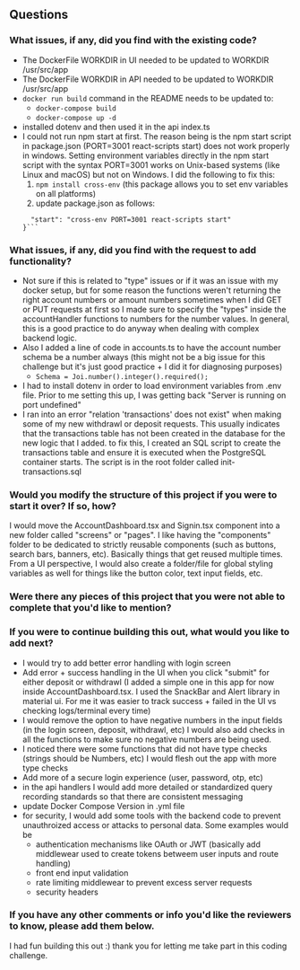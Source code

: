## Questions

### What issues, if any, did you find with the existing code?
- The DockerFile WORKDIR in UI needed to be updated to WORKDIR /usr/src/app
- The DockerFile WORKDIR in API needed to be updated to WORKDIR /usr/src/app
- ```docker run build``` command in the README needs to be updated to:
  - ```docker-compose build```
  - ```docker-compose up -d```
- installed dotenv and then used it in the api index.ts
- I could not run npm start at first. The reason being is the npm start script in package.json (PORT=3001 react-scripts start) does not work properly in windows. Setting environment variables directly in the npm start script with the syntax PORT=3001 works on Unix-based systems (like Linux and macOS) but not on Windows. I did the following to fix this:
  1. ```npm install cross-env``` (this package allows you to set env variables on all platforms)
  2. update package.json as follows:
    ``` "scripts": {
      "start": "cross-env PORT=3001 react-scripts start"
    }``` 

### What issues, if any, did you find with the request to add functionality?
- Not sure if this is related to "type" issues or if it was an issue with my docker setup, but for some reason the functions weren't returning the right account numbers or amount numbers sometimes when I did GET or PUT requests at first so I made sure to specify the "types" inside the accountHandler functions to numbers for the number values. In general, this is a good practice to do anyway when dealing with complex backend logic. 
- Also I added a line of code in accounts.ts to have the account number schema be a number always (this might not be a big issue for this challenge but it's just good practice + I did it for diagnosing purposes)
  - ```Schema = Joi.number().integer().required();```
- I had to install dotenv in order to load environment variables from .env file. Prior to me setting this up, I was getting back "Server is running on port undefined"
- I ran into an error "relation 'transactions' does not exist" when making some of my new withdrawl or deposit requests. This usually indicates that the transactions table has not been created in the database for the new logic that I added. to fix this, I created an SQL script to create the transactions table and ensure it is executed when the PostgreSQL container starts. The script is in the root folder called init-transactions.sql

### Would you modify the structure of this project if you were to start it over? If so, how?
I would move the AccountDashboard.tsx and Signin.tsx component into a new folder called "screens" or "pages". I like having the "components" folder to be dedicated to strictly 
reusable components (such as buttons, search bars, banners, etc). Basically things that get reused multiple times. From a UI perspective, I would also create a folder/file for global styling variables as well for things like the button color, text input fields, etc.

### Were there any pieces of this project that you were not able to complete that you'd like to mention?

### If you were to continue building this out, what would you like to add next?
- I would try to add better error handling with login screen
- Add error + success handling in the UI when you click "submit" for either deposit or withdrawl (I added a simple one in this app for now inside AccountDashboard.tsx. I used the SnackBar and Alert library in material ui. For me it was easier to track success + failed in the UI vs checking logs/terminal every time)
- I would remove the option to have negative numbers in the input fields (in the login screen, deposit, withdrawl, etc) I would also add checks in all the functions to make sure no negative numbers are being used.
- I noticed there were some functions that did not have type checks (strings should be Numbers, etc) I would flesh out the app with more type checks 
- Add more of a secure login experience (user, password, otp, etc)
- in the api handlers I would add more detailed or standardized query recording standards so that there are consistent messaging
- update Docker Compose Version in .yml file 
- for security, I would add some tools with the backend code to prevent unauthroized access or attacks to personal data. Some examples would be 
  - authentication mechanisms like OAuth or JWT (basically add middlewear used to create tokens betweem user inputs and route handling)
  - front end input validation
  - rate limiting middlewear to prevent excess server requests
  - security headers

### If you have any other comments or info you'd like the reviewers to know, please add them below.
I had fun building this out :) thank you for letting me take part in this coding challenge.